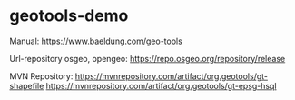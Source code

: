 # geotools-demo

Manual: https://www.baeldung.com/geo-tools

Url-repository osgeo, opengeo: https://repo.osgeo.org/repository/release

MVN Repository: https://mvnrepository.com/artifact/org.geotools/gt-shapefile
                https://mvnrepository.com/artifact/org.geotools/gt-epsg-hsql